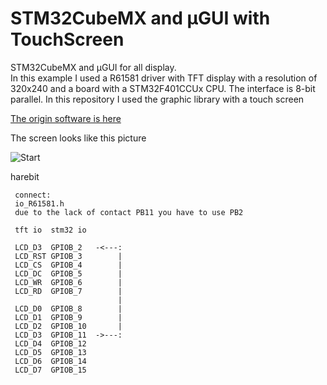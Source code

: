 # STM32CubeMX and µGUI with TouchScreen

STM32CubeMX and µGUI for all display.  
In this example I used a R61581 driver with TFT display with a resolution of 320x240
and a board with a STM32F401CCUx CPU.
The interface is 8-bit parallel.
In this repository I used the graphic library with a touch screen

[The origin software is here](http://embeddedlightning.com/ugui/)

The screen looks like this picture

![Start](doc/Start.JPG)

harebit

```
 connect:
 io_R61581.h
 due to the lack of contact PB11 you have to use PB2

 tft io  stm32 io

 LCD_D3  GPIOB_2   -<---:
 LCD_RST GPIOB_3        |
 LCD_CS  GPIOB_4        |
 LCD_DC  GPIOB_5        |
 LCD_WR  GPIOB_6        |
 LCD_RD  GPIOB_7        |
                        |
 LCD_D0  GPIOB_8        |
 LCD_D1  GPIOB_9        |
 LCD_D2  GPIOB_10       |
 LCD_D3  GPIOB_11  ->---:
 LCD_D4  GPIOB_12
 LCD_D5  GPIOB_13
 LCD_D6  GPIOB_14
 LCD_D7  GPIOB_15
 
```
